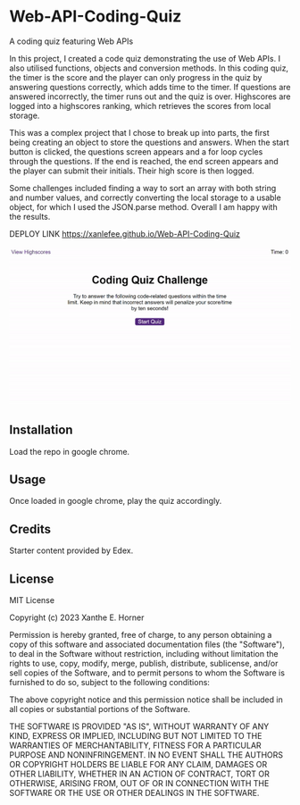 # Web-API-Coding-Quiz
A coding quiz featuring Web APIs


In this project, I created a code quiz demonstrating the use of Web APIs. I also utilised functions, objects and conversion methods. In this coding quiz, the timer is the score and the player can only progress in the quiz  by answering questions correctly, which adds time to the timer. If questions are answered incorrectly, the timer runs out and the quiz is over. Highscores are logged into a highscores ranking, which retrieves the scores from local storage. 

This was a complex project that I chose to break up into parts, the first being creating an object to store the questions and answers. When the start button is clicked, the questions screen appears and a for loop cycles through the questions. If the end is reached, the end screen appears and the player can submit their initials. Their high score is then logged.


Some challenges included finding a way to sort an array with both string and number values, and correctly converting the local storage to a usable object, for which I used the JSON.parse method. Overall I am happy with the results.



DEPLOY LINK
https://xanlefee.github.io/Web-API-Coding-Quiz



<img src="starter/assets/images/WEB-API-QUIZ-GIF.gif" width="800" />



## Installation

Load the repo in google chrome.


## Usage 

Once loaded in google chrome, play the quiz accordingly.



## Credits

Starter content provided by Edex.


## License
MIT License

Copyright (c) 2023 Xanthe E. Horner

Permission is hereby granted, free of charge, to any person obtaining a copy
of this software and associated documentation files (the "Software"), to deal
in the Software without restriction, including without limitation the rights
to use, copy, modify, merge, publish, distribute, sublicense, and/or sell
copies of the Software, and to permit persons to whom the Software is
furnished to do so, subject to the following conditions:

The above copyright notice and this permission notice shall be included in all
copies or substantial portions of the Software.

THE SOFTWARE IS PROVIDED "AS IS", WITHOUT WARRANTY OF ANY KIND, EXPRESS OR
IMPLIED, INCLUDING BUT NOT LIMITED TO THE WARRANTIES OF MERCHANTABILITY,
FITNESS FOR A PARTICULAR PURPOSE AND NONINFRINGEMENT. IN NO EVENT SHALL THE
AUTHORS OR COPYRIGHT HOLDERS BE LIABLE FOR ANY CLAIM, DAMAGES OR OTHER
LIABILITY, WHETHER IN AN ACTION OF CONTRACT, TORT OR OTHERWISE, ARISING FROM,
OUT OF OR IN CONNECTION WITH THE SOFTWARE OR THE USE OR OTHER DEALINGS IN THE
SOFTWARE.

